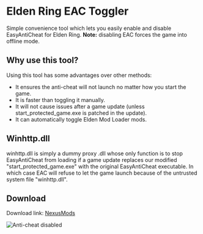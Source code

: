 # Elden Ring EAC Toggler
Simple convenience tool which lets you easily enable and disable EasyAntiCheat for Elden Ring. **Note:** disabling EAC forces the game into offline mode.

## Why use this tool?
Using this tool has some advantages over other methods:
- It ensures the anti-cheat will not launch no matter how you start the game.
- It is faster than toggling it manually.
- It will not cause issues after a game update (unless start_protected_game.exe is patched in the update).
- It can automatically toggle Elden Mod Loader mods.

## Winhttp.dll
winhttp.dll is simply a dummy proxy .dll whose only function is to stop EasyAntiCheat from loading if a game update replaces our modified "start_protected_game.exe" with the original EasyAntiCheat executable. In which case EAC will refuse to let the game launch because of the untrusted system file "winhttp.dll".

## Download
Download link: [NexusMods](https://www.nexusmods.com/eldenring/mods/90)

![Anti-cheat disabled](https://github.com/techiew/EldenRingEacToggler/blob/master/picture.png)
